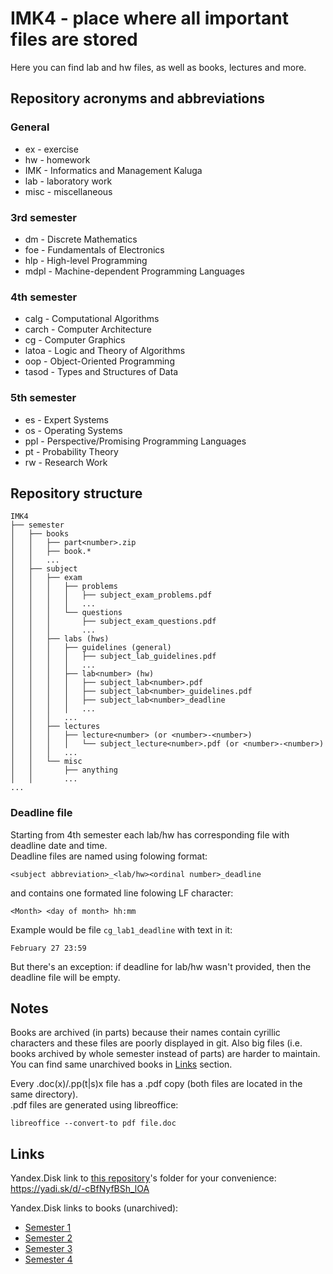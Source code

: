 # IMK4 - place where all important files are stored

Here you can find lab and hw files, as well as books, lectures and more.

## Repository acronyms and abbreviations

### General

* ex - exercise
* hw - homework
* IMK - Informatics and Management Kaluga
* lab - laboratory work
* misc - miscellaneous

### 3rd semester

* dm - Discrete Mathematics
* foe - Fundamentals of Electronics
* hlp - High-level Programming
* mdpl - Machine-dependent Programming Languages

### 4th semester

* calg - Computational Algorithms
* carch - Computer Architecture
* cg - Computer Graphics
* latoa - Logic and Theory of Algorithms
* oop - Object-Oriented Programming
* tasod - Types and Structures of Data


### 5th semester

* es - Expert Systems
* os - Operating Systems
* ppl - Perspective/Promising Programming Languages
* pt - Probability Theory
* rw - Research Work

## Repository structure

```text
IMK4
├── semester
│   ├── books
│   │   ├── part<number>.zip
│   │   ├── book.*
│   │   ...
│   ├── subject
│   │   ├── exam
│   │   │   ├── problems
│   │   │   │   ├── subject_exam_problems.pdf
│   │   │   │   ...
│   │   │   └── questions
│   │   │       ├── subject_exam_questions.pdf
│   │   │       ...
│   │   ├── labs (hws)
│   │   │   ├── guidelines (general)
│   │   │   │   ├── subject_lab_guidelines.pdf
│   │   │   │   ...
│   │   │   ├── lab<number> (hw)
│   │   │   │   ├── subject_lab<number>.pdf
│   │   │   │   ├── subject_lab<number>_guidelines.pdf
│   │   │   │   ├── subject_lab<number>_deadline
│   │   │   │   ...
│   │   │   ...
│   │   ├── lectures
│   │   │   ├── lecture<number> (or <number>-<number>)
│   │   │   │   └── subject_lecture<number>.pdf (or <number>-<number>)
│   │   │   ...
│   │   └── misc
│   │       ├── anything
│   │       ...
...
```

### Deadline file

Starting from 4th semester each lab/hw has corresponding file with
deadline date and time.\
Deadline files are named using folowing format:

```text
<subject abbreviation>_<lab/hw><ordinal number>_deadline
```

and contains one formated line folowing LF character:

```text
<Month> <day of month> hh:mm
```

Example would be file `cg_lab1_deadline` with text in it:

```text
February 27 23:59
```

But there's an exception: if deadline for lab/hw wasn't provided, then the
deadline file will be empty.

## Notes

Books are archived (in parts) because their names contain cyrillic
characters and these files are poorly displayed in git. Also big files
(i.e. books archived by whole semester instead of parts) are harder to maintain.
You can find same unarchived books in <a href="#links">Links</a> section.

Every .doc(x)/.pp(t|s)x file has a .pdf copy (both files are located
in the same directory).\
.pdf files are generated using libreoffice:

```shell
libreoffice --convert-to pdf file.doc
```

## Links

Yandex.Disk link to [this repository](https://github.com/Andrew15-5/IMK4)'s folder
for your convenience: <https://yadi.sk/d/-cBfNyfBSh_lOA>

Yandex.Disk links to books (unarchived):

* [Semester 1](https://yadi.sk/d/8GMdxPS0u2FZkA)
* [Semester 2](https://yadi.sk/d/eyVk60MeJabWvQ)
* [Semester 3](https://yadi.sk/d/np_Smxo_xZjSyg)
* [Semester 4](https://yadi.sk/d/8ExS3demIAFEIQ)
